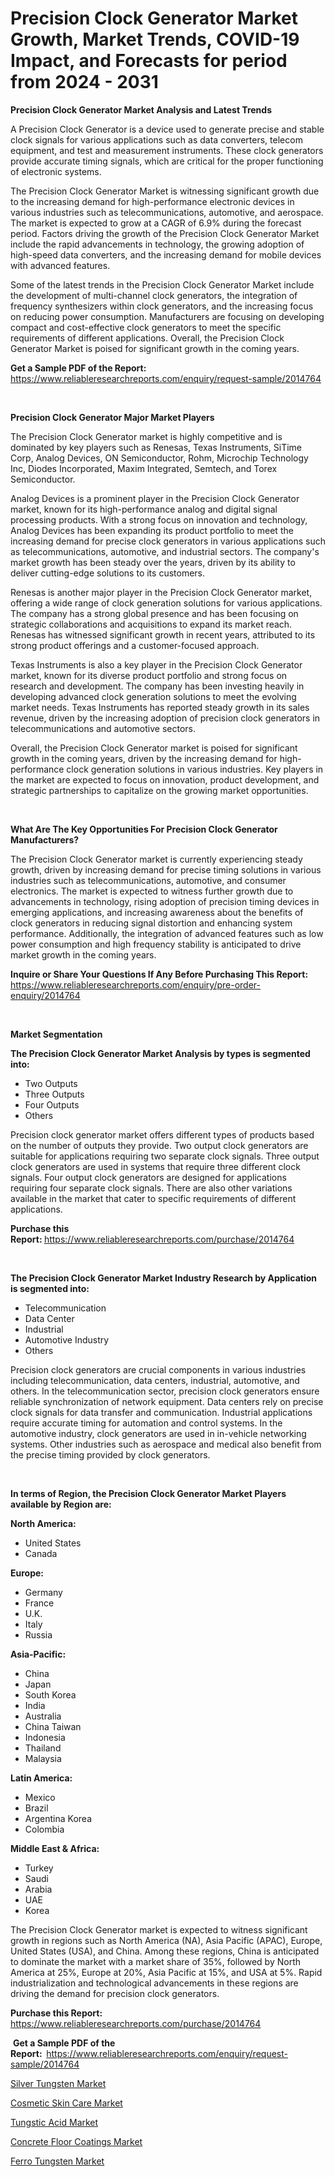 <p><h1>Precision Clock Generator Market Growth, Market Trends, COVID-19 Impact, and Forecasts for period from 2024 - 2031</h1></p><p><strong>Precision Clock Generator Market Analysis and Latest Trends</strong></p>
<p><p>A Precision Clock Generator is a device used to generate precise and stable clock signals for various applications such as data converters, telecom equipment, and test and measurement instruments. These clock generators provide accurate timing signals, which are critical for the proper functioning of electronic systems.</p><p>The Precision Clock Generator Market is witnessing significant growth due to the increasing demand for high-performance electronic devices in various industries such as telecommunications, automotive, and aerospace. The market is expected to grow at a CAGR of 6.9% during the forecast period. Factors driving the growth of the Precision Clock Generator Market include the rapid advancements in technology, the growing adoption of high-speed data converters, and the increasing demand for mobile devices with advanced features.</p><p>Some of the latest trends in the Precision Clock Generator Market include the development of multi-channel clock generators, the integration of frequency synthesizers within clock generators, and the increasing focus on reducing power consumption. Manufacturers are focusing on developing compact and cost-effective clock generators to meet the specific requirements of different applications. Overall, the Precision Clock Generator Market is poised for significant growth in the coming years.</p></p>
<p><strong>Get a Sample PDF of the Report:&nbsp;</strong> <a href="https://www.reliableresearchreports.com/enquiry/request-sample/2014764">https://www.reliableresearchreports.com/enquiry/request-sample/2014764</a></p>
<p>&nbsp;</p>
<p><strong>Precision Clock Generator Major Market Players</strong></p>
<p><p>The Precision Clock Generator market is highly competitive and is dominated by key players such as Renesas, Texas Instruments, SiTime Corp, Analog Devices, ON Semiconductor, Rohm, Microchip Technology Inc, Diodes Incorporated, Maxim Integrated, Semtech, and Torex Semiconductor. </p><p>Analog Devices is a prominent player in the Precision Clock Generator market, known for its high-performance analog and digital signal processing products. With a strong focus on innovation and technology, Analog Devices has been expanding its product portfolio to meet the increasing demand for precise clock generators in various applications such as telecommunications, automotive, and industrial sectors. The company's market growth has been steady over the years, driven by its ability to deliver cutting-edge solutions to its customers.</p><p>Renesas is another major player in the Precision Clock Generator market, offering a wide range of clock generation solutions for various applications. The company has a strong global presence and has been focusing on strategic collaborations and acquisitions to expand its market reach. Renesas has witnessed significant growth in recent years, attributed to its strong product offerings and a customer-focused approach.</p><p>Texas Instruments is also a key player in the Precision Clock Generator market, known for its diverse product portfolio and strong focus on research and development. The company has been investing heavily in developing advanced clock generation solutions to meet the evolving market needs. Texas Instruments has reported steady growth in its sales revenue, driven by the increasing adoption of precision clock generators in telecommunications and automotive sectors.</p><p>Overall, the Precision Clock Generator market is poised for significant growth in the coming years, driven by the increasing demand for high-performance clock generation solutions in various industries. Key players in the market are expected to focus on innovation, product development, and strategic partnerships to capitalize on the growing market opportunities.</p></p>
<p>&nbsp;</p>
<p><strong>What Are The Key Opportunities For Precision Clock Generator Manufacturers?</strong></p>
<p><p>The Precision Clock Generator market is currently experiencing steady growth, driven by increasing demand for precise timing solutions in various industries such as telecommunications, automotive, and consumer electronics. The market is expected to witness further growth due to advancements in technology, rising adoption of precision timing devices in emerging applications, and increasing awareness about the benefits of clock generators in reducing signal distortion and enhancing system performance. Additionally, the integration of advanced features such as low power consumption and high frequency stability is anticipated to drive market growth in the coming years.</p></p>
<p><strong>Inquire or Share Your Questions If Any Before Purchasing This Report:</strong> <a href="https://www.reliableresearchreports.com/enquiry/pre-order-enquiry/2014764">https://www.reliableresearchreports.com/enquiry/pre-order-enquiry/2014764</a></p>
<p>&nbsp;</p>
<p><strong>Market Segmentation</strong></p>
<p><strong>The Precision Clock Generator Market Analysis by types is segmented into:</strong></p>
<p><ul><li>Two Outputs</li><li>Three Outputs</li><li>Four Outputs</li><li>Others</li></ul></p>
<p><p>Precision clock generator market offers different types of products based on the number of outputs they provide. Two output clock generators are suitable for applications requiring two separate clock signals. Three output clock generators are used in systems that require three different clock signals. Four output clock generators are designed for applications requiring four separate clock signals. There are also other variations available in the market that cater to specific requirements of different applications.</p></p>
<p><strong>Purchase this Report:&nbsp;</strong><a href="https://www.reliableresearchreports.com/purchase/2014764">https://www.reliableresearchreports.com/purchase/2014764</a></p>
<p>&nbsp;</p>
<p><strong>The Precision Clock Generator Market Industry Research by Application is segmented into:</strong></p>
<p><ul><li>Telecommunication</li><li>Data Center</li><li>Industrial</li><li>Automotive Industry</li><li>Others</li></ul></p>
<p><p>Precision clock generators are crucial components in various industries including telecommunication, data centers, industrial, automotive, and others. In the telecommunication sector, precision clock generators ensure reliable synchronization of network equipment. Data centers rely on precise clock signals for data transfer and communication. Industrial applications require accurate timing for automation and control systems. In the automotive industry, clock generators are used in in-vehicle networking systems. Other industries such as aerospace and medical also benefit from the precise timing provided by clock generators.</p></p>
<p>&nbsp;</p>
<p><strong>In terms of Region, the Precision Clock Generator Market Players available by Region are:</strong></p>
<p>
    <p> <strong> North America: </strong>
        <ul>
            <li>United States</li>
            <li>Canada</li>
        </ul>
        </p> 
    <p> <strong> Europe: </strong>
        <ul>
            <li>Germany</li>
            <li>France</li>
            <li>U.K.</li>
            <li>Italy</li>
            <li>Russia</li>
        </ul>
        </p> 
    <p> <strong> Asia-Pacific: </strong>
        <ul>
            <li>China</li>
            <li>Japan</li>
            <li>South Korea</li>
            <li>India</li>
            <li>Australia</li>
            <li>China Taiwan</li>
            <li>Indonesia</li>
            <li>Thailand</li>
            <li>Malaysia</li>
        </ul>
        </p> 
    <p> <strong> Latin America: </strong>
        <ul>
            <li>Mexico</li>
            <li>Brazil</li>
            <li>Argentina Korea</li>
            <li>Colombia</li>
        </ul>
        </p> 
    <p> <strong> Middle East & Africa: </strong>
        <ul>
            <li>Turkey</li>
            <li>Saudi</li>
            <li>Arabia</li>
            <li>UAE</li>
            <li>Korea</li>
        </ul>
    </p>
    </p>
<p><p>The Precision Clock Generator market is expected to witness significant growth in regions such as North America (NA), Asia Pacific (APAC), Europe, United States (USA), and China. Among these regions, China is anticipated to dominate the market with a market share of 35%, followed by North America at 25%, Europe at 20%, Asia Pacific at 15%, and USA at 5%. Rapid industrialization and technological advancements in these regions are driving the demand for precision clock generators.</p></p>
<p><strong>Purchase this Report: </strong><a href="https://www.reliableresearchreports.com/purchase/2014764">https://www.reliableresearchreports.com/purchase/2014764</a></p>
<p>&nbsp;<strong>Get a Sample PDF of the Report:&nbsp;&nbsp;</strong><a href="https://www.reliableresearchreports.com/enquiry/request-sample/2014764">https://www.reliableresearchreports.com/enquiry/request-sample/2014764</a></p>
<p><strong></strong></p>
<p><p><a href="https://rainy-horn-d69.notion.site/Silver-Tungsten-Market-Size-Market-Trends-and-Growth-Outlook-forecasted-for-period-from-2024-to-20-f0692f6bbe054f3d98cf58366a0136af">Silver Tungsten Market</a></p><p><a href="https://view.publitas.com/reportprime-1/cosmetic-skin-care-market-with-the-goal-of-estimating-the-market-size-and-future-growth-potential-of-various-market-segments-based-on-component-applications-end-user-and-region/">Cosmetic Skin Care Market</a></p><p><a href="https://woozy-pyroraptor-a1f.notion.site/Tungstic-Acid-Market-with-the-goal-of-estimating-the-market-size-and-future-growth-potential-of-vari-5b564832ef29432eb7c7e91f792756c5">Tungstic Acid Market</a></p><p><a href="https://view.publitas.com/reportprime-1/concrete-floor-coatings-market-size-market-share-and-global-market-analysis-report-2024-2031/">Concrete Floor Coatings Market</a></p><p><a href="https://rainy-horn-d69.notion.site/Ferro-Tungsten-Market-Challenges-Opportunities-and-Growth-Drivers-and-Major-Market-Players-foreca-89c89b0bb0fb44ad8e85ce71938a707b">Ferro Tungsten Market</a></p></p>